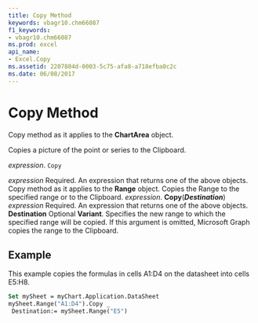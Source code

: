 ```yaml
---
title: Copy Method
keywords: vbagr10.chm66087
f1_keywords:
- vbagr10.chm66087
ms.prod: excel
api_name:
- Excel.Copy
ms.assetid: 2207804d-0003-5c75-afa8-a718efba0c2c
ms.date: 06/08/2017
---
```



# Copy Method

Copy method as it applies to the  **ChartArea** object.

Copies a picture of the point or series to the Clipboard.

 _expression_. `Copy`

 _expression_ Required. An expression that returns one of the above objects.
Copy method as it applies to the  **Range** object.
Copies the Range to the specified range or to the Clipboard.
 _expression_. **Copy**(**_Destination_**)
 _expression_ Required. An expression that returns one of the above objects.
 **Destination** Optional **Variant**. Specifies the new range to which the specified range will be copied. If this argument is omitted, Microsoft Graph copies the range to the Clipboard.

## Example

This example copies the formulas in cells A1:D4 on the datasheet into cells E5:H8.


```vb
Set mySheet = myChart.Application.DataSheet 
mySheet.Range("A1:D4").Copy _ 
 Destination:= mySheet.Range("E5")
```


